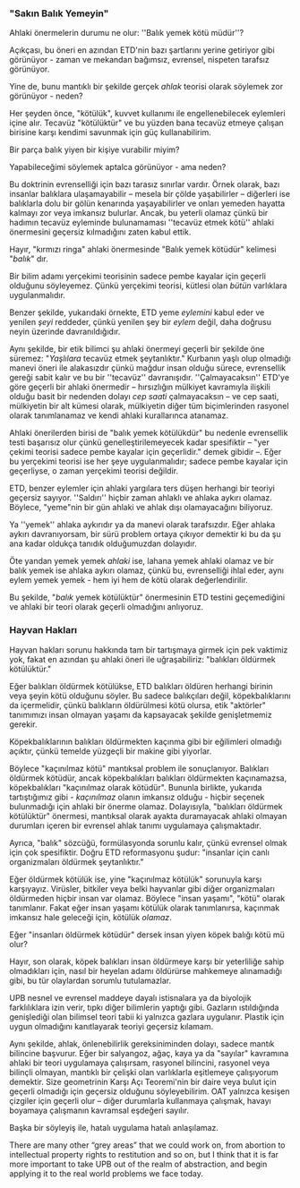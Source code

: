 ### "Sakın Balık Yemeyin"

Ahlaki önermelerin durumu ne olur: ''Balık yemek kötü müdür''?

Açıkçası, bu öneri en azından ETD'nin bazı şartlarını yerine getiriyor gibi görünüyor - zaman ve mekandan bağımsız, evrensel, nispeten tarafsız görünüyor.

Yine de, bunu mantıklı bir şekilde gerçek *ahlak* teorisi olarak söylemek zor görünüyor - neden?

Her şeyden önce, "kötülük", kuvvet kullanımı ile engellenebilecek eylemleri içine alır. Tecavüz "kötülüktür" ve bu yüzden bana tecavüz etmeye çalışan birisine karşı kendimi savunmak için güç kullanabilirim.

Bir parça balık yiyen bir kişiye vurabilir miyim?

Yapabileceğimi söylemek aptalca görünüyor - ama neden?

Bu doktrinin evrenselliği için bazı tarasız sınırlar vardır. Örnek olarak, bazı insanlar balıklara ulaşamayabilir – mesela bir çölde yaşabilirler – diğerleri ise balıklarla dolu bir gölün kenarında yaşayabilirler ve onları yemeden hayatta kalmayı zor veya imkansız bulurlar. Ancak, bu yeterli olamaz çünkü bir hadımın tecavüz eyleminde bulunamaması ''tecavüz etmek kötü'' ahlaki önermesini geçersiz kılmadığını zaten kabul ettik.

Hayır, "kırmızı ringa" ahlaki önermesinde "Balık yemek kötüdür" kelimesi "*balık*" dır.

Bir bilim adamı yerçekimi teorisinin sadece pembe kayalar için geçerli olduğunu söyleyemez. Çünkü yerçekimi teorisi, kütlesi olan *bütün* varlıklara uygulanmalıdır.

Benzer şekilde, yukarıdaki örnekte, ETD yeme *eylemini* kabul eder ve yenilen *şeyi* reddeder, çünkü yenilen şey bir *eylem* değil, daha doğrusu neyin üzerinde davranıldığıdır.

Aynı şekilde, bir etik bilimci şu ahlaki önermeyi geçerli bir şekilde öne süremez: "*Yaşlılara* tecavüz etmek şeytanlıktır." Kurbanın yaşlı olup olmadığı manevi öneri ile alakasızdır çünkü mağdur insan olduğu sürece, evrensellik gereği sabit kalır ve bu bir ''tecavüz'' davranışıdır. ''Çalmayacaksın'' ETD'ye göre geçerli bir ahlaki önermedir – hırsızlığın mülkiyet kavramıyla ilişkili olduğu basit bir nedenden dolayı *cep saati* çalmayacaksın – ve cep saati, mülkiyetin bir alt kümesi olarak, mülkiyetin diğer tüm biçimlerinden rasyonel olarak tanımlanamaz ve kendi ahlaki kurallarınca atanamaz.

Ahlaki önerilerden birisi de "balık yemek kötülükdür" bu nedenle evrensellik testi başarısız olur çünkü genelleştirilemeyecek kadar spesifiktir – "yer çekimi teorisi sadece pembe kayalar için geçerlidir." demek gibidir –. Eğer bu yerçekimi teorisi ise her şeye uygulanmalıdır; sadece pembe kayalar için geçerliyse, o zaman yerçekimi teorisi değildir.

ETD, benzer eylemler için ahlaki yargılara ters düşen herhangi bir teoriyi geçersiz sayıyor. ''Saldırı'' hiçbir zaman ahlaklı ve ahlaka aykırı olamaz. Böylece, "yeme"nin bir gün ahlaki ve ahlak dışı olamayacağını biliyoruz.

Ya ''yemek'' ahlaka aykırıdır ya da manevi olarak tarafsızdır. Eğer ahlaka aykırı davranıyorsam, bir sürü problem ortaya çıkıyor demektir ki bu da şu ana kadar oldukça tanıdık olduğumuzdan dolayıdır.

Öte yandan yemek yemek *ahlaki* ise, lahana yemek ahlaki olamaz ve bir balık yemek ise ahlaka aykırı olamaz, çünkü bu, evrenselliği ihlal eder, aynı eylem yemek yemek - hem iyi hem de kötü olarak değerlendirilir.

Bu şekilde, "*balık* yemek kötülüktür" önermesinin ETD testini geçemediğini ve ahlaki bir teori olarak geçerli olmadığını anlıyoruz.

### Hayvan Hakları

Hayvan hakları sorunu hakkında tam bir tartışmaya girmek için pek vaktimiz yok, fakat en azından şu ahlaki öneri ile uğraşabiliriz: "balıkları öldürmek kötülüktür."

Eğer balıkları öldürmek kötülükse, ETD balıkları öldüren herhangi birinin veya şeyin kötü olduğunu söyler. Bu sadece balıkçıları değil, köpekbalıklarını da içermelidir, çünkü balıkların öldürülmesi kötü olursa, etik "aktörler" tanımımızı insan olmayan yaşamı da kapsayacak şekilde genişletmemiz gerekir.

Köpekbalıklarının balıkları öldürmekten kaçınma gibi bir eğilimleri olmadığı açıktır, çünkü temelde yüzgeçli bir makine gibi yiyorlar.

Böylece "kaçınılmaz kötü" mantıksal problem ile sonuçlanıyor. Balıkları öldürmek kötüdür, ancak köpekbalıkları balıkları öldürmekten kaçınamazsa, köpekbalıkları "kaçınılmaz olarak kötüdür". Bununla birlikte, yukarıda tartıştığımız gibi - *kaçınılmaz* olanın imkansız olduğu - hiçbir seçenek bulunmadığı için ahlaki bir önerme olamaz. Dolayısıyla, "balıkları öldürmek kötülüktür" önermesi, mantıksal olarak ayakta duramayacak ahlaki olmayan durumları içeren bir evrensel ahlak tanımı uygulamaya çalışmaktadır.

Ayrıca, "balık" sözcüğü, formülasyonda sorunlu kalır, çünkü evrensel olmak için çok spesifiktir. Doğru ETD reformasyonu şudur: "insanlar için canlı organizmaları öldürmek şeytanlıktır."

Eğer öldürmek kötülük ise, yine "kaçınılmaz kötülük" sorunuyla karşı karşıyayız. Virüsler, bitkiler veya belki hayvanlar gibi diğer organizmaları öldürmeden hiçbir insan var olamaz. Böylece "insan yaşamı", "kötü" olarak tanımlanır. Fakat eğer insan yaşamı kötülük olarak tanımlanırsa, kaçınmak imkansız hale geleceği için, kötülük *olamaz*.

Eğer "insanları öldürmek kötüdür" dersek insan yiyen köpek balığı kötü mü olur?

Hayır, son olarak, köpek balıkları insan öldürmeye karşı bir yeterliliğe sahip olmadıkları için, nasıl bir heyelan adamı öldürürse mahkemeye alınamadığı gibi, bu tür olaylardan sorumlu tutulamazlar.

UPB nesnel ve evrensel maddeye dayalı istisnalara ya da biyolojik farklılıklara izin verir, tıpkı diğer bilimlerin yaptığı gibi. Gazların ıstıldığında genişlediği olan bilimsel teori tabii ki yalnızca gazlara uygulanır. Plastik için uygun olmadığını kanıtlayarak teoriyi geçersiz kılamam.

Aynı şekilde, ahlak, önlenebilirlik gereksiniminden dolayı, sadece mantık bilincine başvurur. Eğer bir salyangoz, ağaç, kaya ya da "sayılar" kavramına ahlaki bir teori uygulamaya çalışırsam, rasyonel bilincini, rasyonel veya bilinçli olmayan, mantıklı bir çelişki olan varlıklarla eşitlemeye çalışıyorum demektir. Size geometrinin Karşı Açı Teoremi'nin bir daire veya bulut için geçerli olmadığı için geçersiz olduğunu söyleyebilirim. OAT yalnızca kesişen çizgiler için geçerli olur – diğer durumlarla kullanmaya çalışmak, havayı boyamaya çalışmanın kavramsal eşdeğeri sayılır.

Başka bir söyleyiş ile, hatalı uygulama hatalı anlaşılamaz.

There are many other “grey areas” that we could work on, from abortion to intellectual property rights to restitution and so on, but I think that it is far more important to take UPB out of the realm of abstraction, and begin applying it to the real world problems we face today.
